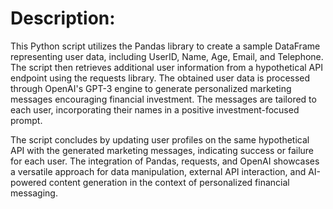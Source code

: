 
# Description:

This Python script utilizes the Pandas library to create a sample DataFrame representing user data, including UserID, Name, Age, Email, and Telephone. The script then retrieves additional user information from a hypothetical API endpoint using the requests library. The obtained user data is processed through OpenAI's GPT-3 engine to generate personalized marketing messages encouraging financial investment. The messages are tailored to each user, incorporating their names in a positive investment-focused prompt.

The script concludes by updating user profiles on the same hypothetical API with the generated marketing messages, indicating success or failure for each user. The integration of Pandas, requests, and OpenAI showcases a versatile approach for data manipulation, external API interaction, and AI-powered content generation in the context of personalized financial messaging.
